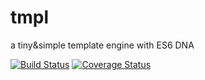 # tmpl
a tiny&amp;simple template engine with ES6 DNA

[![Build Status](https://travis-ci.org/DavidCai1993/tmpl.svg?branch=master)](https://travis-ci.org/DavidCai1993/tmpl)
[![Coverage Status](https://coveralls.io/repos/DavidCai1993/tmpl/badge.svg?branch=master)](https://coveralls.io/r/DavidCai1993/tmpl?branch=master)
